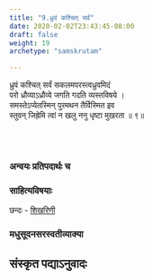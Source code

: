 ```yaml
---
title: "9.ध्रुवं कश्चित् सर्वं"
date: 2020-02-02T23:43:45-08:00
draft: false
weight: 19
archetype: "samskrutam"

---
```


ध्रुवं कश्चित् सर्वं सकलमपरस्त्वध्रुवमिदं
<br/>परो ध्रौव्याऽध्रौव्ये जगति गदति व्यस्तविषये ।
<br/>समस्तेऽप्येतस्मिन् पुरमथन तैर्विस्मित इव
<br/>स्तुवन् जिह्रेमि त्वां न खलु ननु धृष्टा मुखरता ॥ ९॥
<br/>

<br/><br/>

### अन्वयः प्रतिपदार्थः च


### साहित्यविषयाः 

छन्दः - [शिखरिणी](/sahitya-shaastra-parichaya/chandas-prakarana/08_shikharini/) 


### मधुसूदनसरस्वतीव्याक्या

## संस्कृत पद्याऽनुवादः